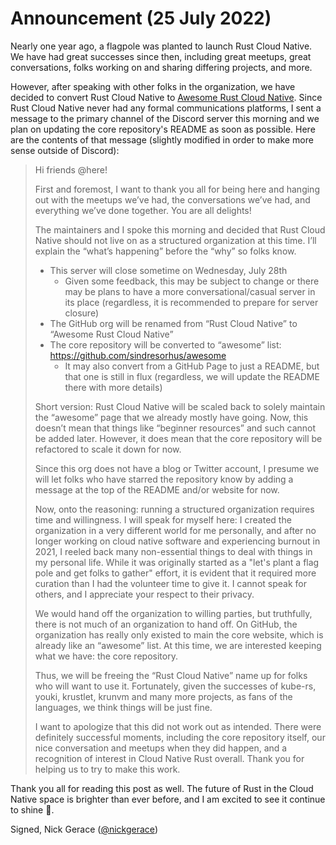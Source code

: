 # Announcement (25 July 2022)

Nearly one year ago, a flagpole was planted to launch Rust Cloud Native.
We have had great successes since then, including great meetups, great conversations, folks working on and sharing differing projects, and more.

However, after speaking with other folks in the organization, we have decided to convert Rust Cloud Native to [Awesome Rust Cloud Native](https://github.com/awesome-rust-cloud-native).
Since Rust Cloud Native never had any formal communications platforms, I sent a message to the primary channel of the Discord server this morning and we plan on updating the core repository's README as soon as possible.
Here are the contents of that message (slightly modified in order to make more sense outside of Discord):

> Hi friends @here!
>
> First and foremost, I want to thank you all for being here and hanging out with the meetups we’ve had, the conversations we’ve had, and everything we’ve done together.
> You are all delights!
>
> The maintainers and I spoke this morning and decided that Rust Cloud Native should not live on as a structured organization at this time.
> I’ll explain the “what’s happening” before the “why” so folks know.
>
> - This server will close sometime on Wednesday, July 28th
>   - Given some feedback, this may be subject to change or there may be plans to have a more conversational/casual server in its place (regardless, it is recommended to prepare for server closure)
> - The GitHub org will be renamed from “Rust Cloud Native” to “Awesome Rust Cloud Native”
> - The core repository will be converted to “awesome” list: https://github.com/sindresorhus/awesome
>   - It may also convert from a GitHub Page to just a README, but that one is still in flux (regardless, we will update the README there with more details)
>
> Short version: Rust Cloud Native will be scaled back to solely maintain the “awesome” page that we already mostly have going.
> Now, this doesn’t mean that things like “beginner resources” and such cannot be added later.
> However, it does mean that the core repository will be refactored to scale it down for now.
>
> Since this org does not have a blog or Twitter account, I presume we will let folks who have starred the repository know by adding a message at the top of the README and/or website for now.
>
> Now, onto the reasoning: running a structured organization requires time and willingness.
> I will speak for myself here: I created the organization in a very different world for me personally, and after no longer working on cloud native software and experiencing burnout in 2021, I reeled back many non-essential things to deal with things in my personal life.
> While it was originally started as a "let's plant a flag pole and get folks to gather" effort, it is evident that it required more curation than I had the volunteer time to give it.
> I cannot speak for others, and I appreciate your respect to their privacy.
>
> We would hand off the organization to willing parties, but truthfully, there is not much of an organization to hand off.
> On GitHub, the organization has really only existed to main the core website, which is already like an “awesome” list.
> At this time, we are interested keeping what we have: the core repository.
>
> Thus, we will be freeing the “Rust Cloud Native” name up for folks who will want to use it.
> Fortunately, given the successes of kube-rs, youki, krustlet, krunvm and many more projects, as fans of the languages, we think things will be just fine.
>
> I want to apologize that this did not work out as intended.
> There were definitely successful moments, including the core repository itself, our nice conversation and meetups when they did happen, and a recognition of interest in Cloud Native Rust overall.
> Thank you for helping us to try to make this work.

Thank you all for reading this post as well.
The future of Rust in the Cloud Native space is brighter than ever before, and I am excited to see it continue to shine 🦀.

Signed,
Nick Gerace ([@nickgerace](https://github.com/nickgerace))